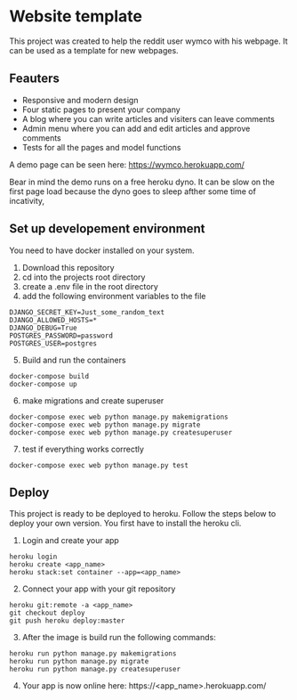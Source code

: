 # Website template

This project was created to help the reddit user wymco with his webpage. It can be used as a template for new webpages.

## Feauters

- Responsive and modern design
- Four static pages to present your company
- A blog where you can write articles and visiters can leave comments
- Admin menu where you can add and edit articles and approve comments
- Tests for all the pages and model functions

A demo page can be seen here: https://wymco.herokuapp.com/

Bear in mind the demo runs on a free heroku dyno. It can be slow on the first page load because the dyno goes to sleep afther some time of incativity,

## Set up developement environment
You need to have docker installed on your system.

1. Download this repository
2. cd into the projects root directory
3. create a .env file in the root directory
4. add the following environment variables to the file

```shell
DJANGO_SECRET_KEY=Just_some_random_text
DJANGO_ALLOWED_HOSTS=*
DJANGO_DEBUG=True
POSTGRES_PASSWORD=password
POSTGRES_USER=postgres
```
5. Build and run the containers

```shell
docker-compose build
docker-compose up
```

6. make migrations and create superuser

```shell
docker-compose exec web python manage.py makemigrations
docker-compose exec web python manage.py migrate
docker-compose exec web python manage.py createsuperuser
```

7. test if everything works correctly

```shell
docker-compose exec web python manage.py test
```

## Deploy
This project is ready to be deployed to heroku. Follow the steps below to deploy your own version. You first have to install the heroku cli.

1. Login and create your app

```shell
heroku login
heroku create <app_name>
heroku stack:set container --app=<app_name>
```

2. Connect your app with your git repository

```shell
heroku git:remote -a <app_name>
git checkout deploy
git push heroku deploy:master
```

3. After the image is build run the following commands:

```shell
heroku run python manage.py makemigrations
heroku run python manage.py migrate
heroku run python manage.py createsuperuser
```
4. Your app is now online here: https://<app_name>.herokuapp.com/
